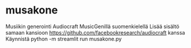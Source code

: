 # musakone
Musiikin generointi Audiocraft MusicGenillä suomenkielellä
Lisää sisältö samaan kansioon https://github.com/facebookresearch/audiocraft kanssa
Käynnistä python -m streamlit run musakone.py
